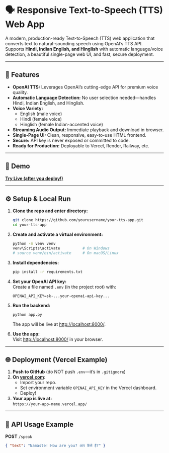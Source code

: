 # 🗣️ Responsive Text-to-Speech (TTS) Web App

A modern, production-ready Text-to-Speech (TTS) web application that converts text to natural-sounding speech using OpenAI’s TTS API.  
Supports **Hindi, Indian English, and Hinglish** with automatic language/voice detection, a beautiful single-page web UI, and fast, secure deployment.

---

## 🌟 Features

- **OpenAI TTS:** Leverages OpenAI’s cutting-edge API for premium voice quality.
- **Automatic Language Detection:** No user selection needed—handles Hindi, Indian English, and Hinglish.
- **Voice Variety:**  
  - English (male voice)  
  - Hindi (female voice)  
  - Hinglish (female Indian-accented voice)
- **Streaming Audio Output:** Immediate playback and download in browser.
- **Single-Page UI:** Clean, responsive, easy-to-use HTML frontend.
- **Secure:** API key is never exposed or committed to code.
- **Ready for Production:** Deployable to Vercel, Render, Railway, etc.

---

## 🚀 Demo

**[Try Live (after you deploy!)](https://your-app-url.vercel.app/)**

---

## ⚙️ Setup & Local Run

1. **Clone the repo and enter directory:**
    ```bash
    git clone https://github.com/yourusername/your-tts-app.git
    cd your-tts-app
    ```

2. **Create and activate a virtual environment:**
    ```bash
    python -m venv venv
    venv\Scripts\activate          # On Windows
    # source venv/bin/activate     # On macOS/Linux
    ```

3. **Install dependencies:**
    ```bash
    pip install -r requirements.txt
    ```

4. **Set your OpenAI API key:**  
   Create a file named `.env` (in the project root) with:
    ```
    OPENAI_API_KEY=sk-...your-openai-api-key...
    ```

5. **Run the backend:**
    ```bash
    python app.py
    ```
    The app will be live at [http://localhost:8000/](http://localhost:8000/).

6. **Use the app:**  
   Visit [http://localhost:8000/](http://localhost:8000/) in your browser.

---

## 🌐 Deployment (Vercel Example)

1. **Push to GitHub** (do NOT push `.env`—it’s in `.gitignore`)
2. **On [vercel.com](https://vercel.com/import):**
   - Import your repo.
   - Set environment variable `OPENAI_API_KEY` in the Vercel dashboard.
   - Deploy!
3. **Your app is live at:**  
   `https://your-app-name.vercel.app/`

---

## 🎤 API Usage Example

**POST** `/speak`
```json
{ "text": "Namaste! How are you? आप कैसे हैं?" }
